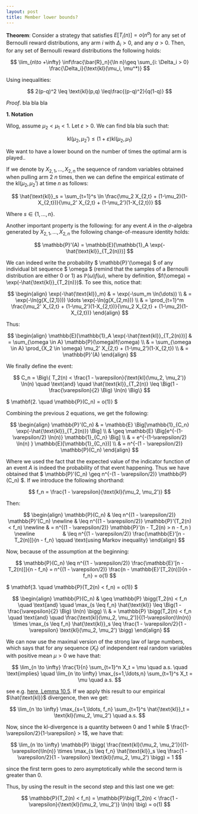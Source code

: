 ```yaml
---
layout: post
title: Member lower bounds?
---
```


**Theorem**: Consider a strategy that satisfies $E[T_i(n)] = o(n^a)$ for any set of Bernoulli reward distributions, any arm $i$ with $\Delta_i > 0$, and any $a > 0$. Then, for any set of Bernoulli reward distributions the following holds:

$$ \lim_{n\to +\infty} \inf\frac{\bar{R}_n}{\ln n}\geq \sum_{i: \Delta_i > 0} \frac{\Delta_i}{\text{kl}(\mu_i, \mu^*)}  $$

Using inequalities:

$$ 2(p-q)^2 \leq \text{kl}(p,q) \leq\frac{(p-q)^2}{q(1-q)} $$

*Proof*. bla bla bla

**1. Notation**

Wlog, assume $\mu_2 < \mu_1 < 1$. Let $\varepsilon > 0$. We can find bla bla such that:

$$ \text{kl}(\mu_2, \mu_2') \leq (1 + \varepsilon)\text{kl}(\mu_2, \mu_1) $$

We want to have a lower bound on the number of times the optimal arm is played..

If we denote by $X_{2, 1}, \ldots, X_{2, n}$ the sequence of random variables obtained when pulling arm 2 $n$ times, then we can define the empirical estimate of the $\text{kl}(\mu_2, \mu_2')$ at time $n$  as follows:

$$ \hat{\text{kl}}_s = \sum_{t=1}^s \ln \frac{\mu_2 X_{2,t} + (1-\mu_2)(1-X_{2,t})}{\mu_2' X_{2,t} + (1-\mu_2')(1-X_{2,t})} $$

Where $s \in \{1, \ldots, n\}$. 

Another important property is the following: for any event $A$ in the $\sigma$-algebra generated by $X_{2,1} , \ldots , X_{2,n}$ the following change-of-measure identity holds:

$$ \mathbb{P}'(A) = \mathbb{E}[\mathbb{1}_A \exp(-\hat{\text{kl}}_{T_2(n)})] $$

We can indeed write the probability $ \mathbb{P}'(\omega) $ of any individual bit sequence $ \omega $ (remind that the samples of a Bernoulli distribution are either 0 or 1) as $\mathbb{P}(\omega)f(\omega)$, where by definition, $f(\omega) = \exp(-\hat{\text{kl}}_{T_2(n)})$. To see this, notice that:


$$ 
\begin{align}
 \exp(-\hat{\text{kl}}_m) & = \exp(-\sum_m \ln(\dots)) \\
             & = \exp(-\ln(g(X_{2,1}))) \ldots \exp(-\ln(g(X_{2,m})) \\
             & = \prod_{t=1}^m \frac{\mu_2' X_{2,t} + (1-\mu_2')(1-X_{2,t})}{\mu_2 X_{2,t} + (1-\mu_2)(1-X_{2,t})}
\end{align} 
$$

Thus: 

$$ 
\begin{align}
 \mathbb{E}[\mathbb{1}_A \exp(-\hat{\text{kl}}_{T_2(n)})] & = \sum_{\omega \in A} \mathbb{P}(\omega)f(\omega) \\
    & = \sum_{\omega \in A} \prod_{X_2 \in \omega} \mu_2' X_{2,t} + (1-\mu_2')(1-X_{2,t}) \\
    & = \mathbb{P}'(A)
\end{align} 
$$

We finally define the event:

$$ C_n = \Big\{ T_2(n) < \frac{1 - \varepsilon}{\text{kl}(\mu_2, \mu_2')} \ln(n) \quad \text{and} \quad \hat{\text{kl}}_{T_2(n)} \leq \Big(1 - \frac{\varepsilon}{2} \Big) \ln(n) \Big\} $$

$ \mathbf{2. \quad \mathbb{P}(C_n) = o(1)} $

Combining the previous 2 equations, we get the following:

$$ 
\begin{align}
  \mathbb{P}'(C_n) & = \mathbb{E} \Big[\mathbb{1}_{C_n} \exp(-\hat{\text{kl}}_{T_2(n)}) \Big] \\
     & \geq \mathbb{E} \Big[e^{-(1-\varepsilon/2) \ln(n)} \mathbb{1}_{C_n} \Big] \\
     & = e^{-(1-\varepsilon/2) \ln(n) } \mathbb{E}[\mathbb{1}_{C_n})] \\
     & = n^{-(1 - \varepsilon/2)} \mathbb{P}(C_n)
\end{align}
$$


Where we used the fact that the expected value of the indicator function of an event $A$ is indeed the probability of that event happening. Thus we have obtained that $ \mathbb{P}'(C_n) \geq n^{-(1 - \varepsilon/2)} \mathbb{P}(C_n) $. If we introduce the following shorthand:

$$ f_n = \frac{1 - \varepsilon}{\text{kl}(\mu_2, \mu_2')} $$

Then:

$$ \begin{align} 
    \mathbb{P}(C_n) & \leq n^{(1 - \varepsilon/2)} \mathbb{P}'(C_n) \newline
                    & \leq n^{(1 - \varepsilon/2)} \mathbb{P}'(T_2(n) < f_n) \newline
                    & = n^{(1 - \varepsilon/2)} \mathbb{P}'(n - T_2(n) > n - f_n ) \newline
                    & \leq n^{(1 - \varepsilon/2)} \frac{\mathbb{E}'[n - T_2(n)]}{n - f_n} \qquad \text{using Markov inequality}
   \end{align} $$

Now, because of the assumption at the beginning:

$$ \mathbb{P}(C_n) \leq n^{(1 - \varepsilon/2)} \frac{\mathbb{E}'[n - T_2(n)]}{n - f_n} = n^{(1 - \varepsilon/2)}  \frac{n - \mathbb{E}'[T_2(n)]}{n - f_n} = o(1) $$

$ \mathbf{3. \quad \mathbb{P}(T_2(n) < f_n) = o(1)} $

$$ \begin{align}
\mathbb{P}(C_n) & \geq \mathbb{P} \bigg(T_2(n) < f_n \quad \text{and} \quad \max_{s \leq f_n} \hat{\text{kl}} \leq \Big(1 - \frac{\varepsilon}{2} \Big) \ln(n) \bigg) \\
 & = \mathbb{P} \bigg(T_2(n) < f_n \quad \text{and} \quad \frac{\text{kl}(\mu_2, \mu_2')}{(1-\varepsilon)\ln(n)} \times \max_{s \leq f_n} \hat{\text{kl}}_s \leq \frac{1 - \varepsilon/2}{1 - \varepsilon} \text{kl}(\mu_2, \mu_2') \bigg) 
\end{align} $$

We can now use the maximal version of the strong law of large numbers, which says that for any sequence $(X_t)$ of independent real random variables with positive mean $\mu > 0$ we have that:

$$ \lim_{n \to \infty} \frac{1}{n} \sum_{t=1}^n X_t = \mu \quad a.s. \quad \text{implies} \quad \lim_{n \to \infty} \max_{s=1,\ldots,n} \sum_{t=1}^s X_t = \mu \quad a.s. $$

see e.g. [here, Lemma 10.5](https://tel.archives-ouvertes.fr/tel-00845565/document).
If we apply this result to our empirical $\hat{\text{kl}}$ divergence, then we get:

$$ \lim_{n \to \infty} \max_{s=1,\ldots, f_n} \sum_{t=1}^s \hat{\text{kl}}_t = \text{kl}(\mu_2, \mu_2') \quad a.s.  $$

Now, since the kl-divergence is a quantity between 0 and 1 while $ \frac{1-\varepsilon/2}{1-\varepsilon} > 1$, we have that:

$$ \lim_{n \to \infty} \mathbb{P} \bigg( \frac{\text{kl}(\mu_2, \mu_2')}{(1-\varepsilon)\ln(n)} \times \max_{s \leq f_n} \hat{\text{kl}}_s \leq \frac{1 - \varepsilon/2}{1 - \varepsilon} \text{kl}(\mu_2, \mu_2') \bigg) = 1 $$

since the first term goes to zero asymptotically while the second term is greater than 0.

Thus, by using the result in the second step and this last one we get:

$$ \mathbb{P}(T_2(n) < f_n) = \mathbb{P}\big(T_2(n) < \frac{1 - \varepsilon}{\text{kl}(\mu_2, \mu_2')} \ln(n) \big) = o(1) $$



